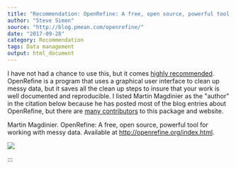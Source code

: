 ```yaml
---
title: "Recommendation: OpenRefine: A free, open source, powerful tool for working with messy data"
author: "Steve Simon"
source: "http://blog.pmean.com/openrefine/"
date: "2017-09-28"
category: Recommendation
tags: Data management
output: html_document
---
```


I have not had a chance to use this, but it comes [highly
recommended](../good-enough/index.html). OpenRefine is a program that
uses a graphical user interface to clean up messy data, but it saves all
the clean up steps to insure that your work is well documented and
reproducible. I listed Martin Magdinier as the "author" in the citation
below because he has posted most of the blog entries about OpenRefine,
but there are [many contributors](http://openrefine.org/community.html)
to this package and website.

<!---More--->

Martin Magdinier. OpenRefine: A free, open source, powerful tool for
working with messy data. Available at
<http://openrefine.org/index.html>.

![](../../images/openrefine01.png)


:::

